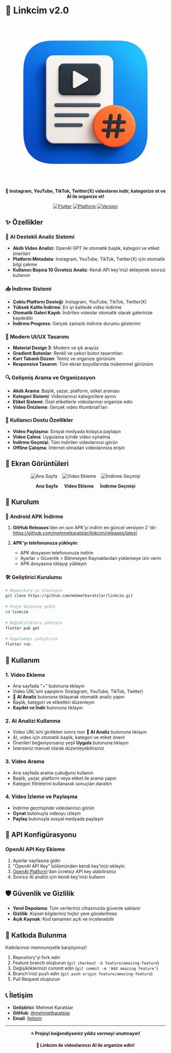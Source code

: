 # 📱 Linkcim v2.0

<div align="center">

![Linkcim Logo](assets/icons/icon.png)

**🚀 Instagram, YouTube, TikTok, Twitter(X) videolarını indir, kategorize et ve AI ile organize et!**

[![Flutter](https://img.shields.io/badge/Flutter-3.0+-blue.svg)](https://flutter.dev/)
[![Platform](https://img.shields.io/badge/Platform-Android-green.svg)](https://developer.android.com/)
[![Version](https://img.shields.io/badge/Version-2.0.3-orange.svg)](https://github.com/mehmetkaratslar/linkcim/releases)


</div>

## ✨ Özellikler

### 🤖 **AI Destekli Analiz Sistemi**
- **Akıllı Video Analizi**: OpenAI GPT ile otomatik başlık, kategori ve etiket önerileri
- **Platform Metadata**: Instagram, YouTube, TikTok, Twitter(X) için otomatik bilgi çekme
- **Kullanıcı Başına 10 Ücretsiz Analiz**: Kendi API key'inizi ekleyerek sınırsız kullanım

### 📥 **İndirme Sistemi**
- **Çoklu Platform Desteği**: Instagram, YouTube, TikTok, Twitter(X)
- **Yüksek Kalite İndirme**: En iyi kalitede video indirme
- **Otomatik Galeri Kaydı**: İndirilen videolar otomatik olarak galerinize kaydedilir
- **İndirme Progress**: Gerçek zamanlı indirme durumu gösterimi

### 🎨 **Modern UI/UX Tasarımı**
- **Material Design 3**: Modern ve şık arayüz
- **Gradient Butonlar**: Renkli ve çekici buton tasarımları
- **Kart Tabanlı Düzen**: Temiz ve organize görünüm
- **Responsive Tasarım**: Tüm ekran boyutlarında mükemmel görünüm

### 🔍 **Gelişmiş Arama ve Organizasyon**
- **Akıllı Arama**: Başlık, yazar, platform, etiket araması
- **Kategori Sistemi**: Videolarınızı kategorilere ayırın
- **Etiket Sistemi**: Özel etiketlerle videolarınızı organize edin
- **Video Önizleme**: Gerçek video thumbnail'ları

### 📱 **Kullanıcı Dostu Özellikler**
- **Video Paylaşma**: Sosyal medyada kolayca paylaşın
- **Video Çalma**: Uygulama içinde video oynatma
- **İndirme Geçmişi**: Tüm indirilen videolarınızı görün
- **Offline Çalışma**: İnternet olmadan videolarınıza erişin

## 📸 Ekran Görüntüleri

<!-- Merkezde, yan yana, küçük görseller -->
<p align="center">
  <img src="https://github.com/user-attachments/assets/56a92ce1-ec76-43df-abff-f1bba201ed2f" alt="Ana Sayfa"   width="140" />
  &nbsp;&nbsp;
  <img src="https://github.com/user-attachments/assets/dd7cc2a6-4c2e-4e6d-8954-5aaec7e45bc7" alt="Video Ekleme" width="140" />
  &nbsp;&nbsp;
  <img src="https://github.com/user-attachments/assets/d52a3f39-ba79-4e79-851b-4a1f096d5154" alt="İndirme Geçmişi" width="140" />
</p>

<p align="center">
  <b>Ana&nbsp;Sayfa</b>&nbsp;&nbsp;&nbsp;&nbsp;
  <b>Video&nbsp;Ekleme</b>&nbsp;&nbsp;&nbsp;&nbsp;
  <b>İndirme&nbsp;Geçmişi</b>
</p>



## 🚀 Kurulum

### 📱 **Android APK İndirme**

1. **GitHub Releases**'den en son APK'yı indirin en güncel versiyon 2 'dir:
   https://github.com/mehmetkaratslar/linkcim/releases/latest
   

2. **APK'yı telefonunuza yükleyin**:
   - APK dosyasını telefonunuza indirin
   - Ayarlar > Güvenlik > Bilinmeyen Kaynaklardan yüklemeye izin verin
   - APK dosyasına tıklayıp yükleyin

### 🛠️ **Geliştirici Kurulumu**

```bash
# Repository'yi klonlayın
git clone https://github.com/mehmetkaratslar/linkcim.git

# Proje dizinine gidin
cd linkcim

# Bağımlılıkları yükleyin
flutter pub get

# Uygulamayı çalıştırın
flutter run
```

## 🎯 Kullanım

### 1. **Video Ekleme**
- Ana sayfada "+" butonuna tıklayın
- Video URL'sini yapıştırın (Instagram, YouTube, TikTok, Twitter)
- 🤖 **AI Analiz** butonuna tıklayarak otomatik analiz yapın
- Başlık, kategori ve etiketleri düzenleyin
- **Kaydet ve İndir** butonuna tıklayın

### 2. **AI Analizi Kullanma**
- Video URL'sini girdikten sonra mor **🤖 AI Analiz** butonuna tıklayın
- AI, video için otomatik başlık, kategori ve etiket önerir
- Önerileri beğeniyorsanız yeşil **Uygula** butonuna tıklayın
- İsterseniz manuel olarak düzenleyebilirsiniz

### 3. **Video Arama**
- Ana sayfada arama çubuğunu kullanın
- Başlık, yazar, platform veya etiket ile arama yapın
- Kategori filtrelerini kullanarak sonuçları daraltın

### 4. **Video İzleme ve Paylaşma**
- İndirme geçmişinde videolarınızı görün
- **Oynat** butonuyla videoyu izleyin
- **Paylaş** butonuyla sosyal medyada paylaşın

## 🔑 API Konfigürasyonu

### OpenAI API Key Ekleme
1. Ayarlar sayfasına gidin
2. "OpenAI API Key" bölümünden kendi key'inizi ekleyin
3. [OpenAI Platform](https://platform.openai.com/api-keys)'dan ücretsiz API key alabilirsiniz
4. Sınırsız AI analizi için kendi key'inizi kullanın

## 🛡️ Güvenlik ve Gizlilik

- **Yerel Depolama**: Tüm verileriniz cihazınızda güvenle saklanır
- **Gizlilik**: Kişisel bilgileriniz hiçbir yere gönderilmez
- **Açık Kaynak**: Kod tamamen açık ve incelenebilir


## 🤝 Katkıda Bulunma

Katkılarınızı memnuniyetle karşılıyoruz! 

1. Repository'yi fork edin
2. Feature branch oluşturun (`git checkout -b feature/amazing-feature`)
3. Değişikliklerinizi commit edin (`git commit -m 'Add amazing feature'`)
4. Branch'inizi push edin (`git push origin feature/amazing-feature`)
5. Pull Request oluşturun


## 📞 İletişim

- **Geliştirici**: Mehmet Karatslar
- **GitHub**: [@mehmetkaratslar](https://github.com/mehmetkaratslar)
- **Email**: [İletişim](mailto:mehmetkarataslar@gmail.com)



---

<div align="center">

**⭐ Projeyi beğendiyseniz yıldız vermeyi unutmayın!**

**🚀 Linkcim ile videolarınızı AI ile organize edin!**

</div>

